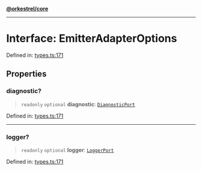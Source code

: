 [**@orkestrel/core**](../index.md)

***

# Interface: EmitterAdapterOptions

Defined in: [types.ts:171](https://github.com/orkestrel/core/blob/98df1af1b029ad0f39e413b90869151f4152e5dd/src/types.ts#L171)

## Properties

### diagnostic?

> `readonly` `optional` **diagnostic**: [`DiagnosticPort`](DiagnosticPort.md)

Defined in: [types.ts:171](https://github.com/orkestrel/core/blob/98df1af1b029ad0f39e413b90869151f4152e5dd/src/types.ts#L171)

***

### logger?

> `readonly` `optional` **logger**: [`LoggerPort`](LoggerPort.md)

Defined in: [types.ts:171](https://github.com/orkestrel/core/blob/98df1af1b029ad0f39e413b90869151f4152e5dd/src/types.ts#L171)

